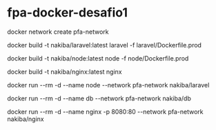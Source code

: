 # fpa-docker-desafio1

docker network create pfa-network

docker build -t nakiba/laravel:latest laravel -f laravel/Dockerfile.prod

docker build -t nakiba/node:latest node -f node/Dockerfile.prod

docker build -t nakiba/nginx:latest nginx 

docker run --rm -d --name node --network pfa-network nakiba/laravel

docker run --rm -d --name db --network pfa-network nakiba/db

docker run --rm -d --name nginx -p 8080:80 --network pfa-network nakiba/nginx
 